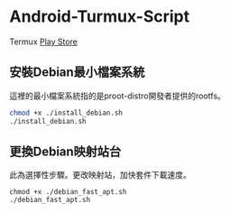 # Android-Turmux-Script

Termux [Play Store](https://play.google.com/store/apps/details?id=com.termux)

## 安裝Debian最小檔案系統
這裡的最小檔案系統指的是proot-distro開發者提供的rootfs。
```sh
chmod +x ./install_debian.sh
./install_debian.sh
```

## 更換Debian映射站台
此為選擇性步驟。更改映射站，加快套件下載速度。
```
chmod +x ./debian_fast_apt.sh
./debian_fast_apt.sh
```
